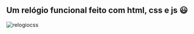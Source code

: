 ## Um relógio funcional feito com html, css e js 😃

![relogiocss](https://user-images.githubusercontent.com/104202323/184413316-14b29e53-8922-493c-9f94-a6401b99ae7b.jpg)
